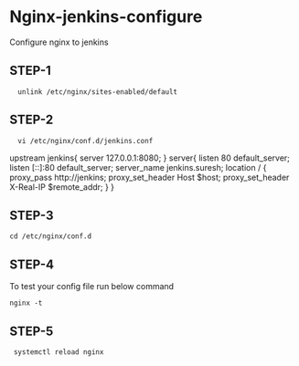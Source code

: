# Nginx-jenkins-configure
Configure nginx to jenkins
## STEP-1
      unlink /etc/nginx/sites-enabled/default

## STEP-2

      vi /etc/nginx/conf.d/jenkins.conf

   upstream jenkins{
        server 127.0.0.1:8080;
                }
    server{
           listen 80 default_server;
           listen [::]:80 default_server;
           server_name jenkins.suresh;
       location / {
         proxy_pass http://jenkins;
         proxy_set_header Host $host;
         proxy_set_header X-Real-IP $remote_addr;
       } 
} 

## STEP-3

    cd /etc/nginx/conf.d

## STEP-4

To test your config file run below command

    nginx -t
    
## STEP-5
 
     systemctl reload nginx
   
